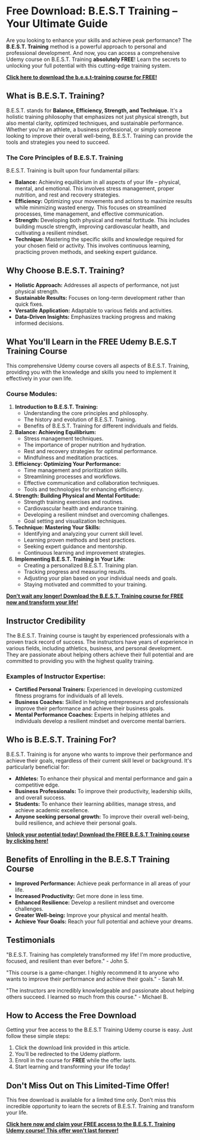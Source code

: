 # Free Download: B.E.S.T Training – Your Ultimate Guide

Are you looking to enhance your skills and achieve peak performance? The **B.E.S.T. Training** method is a powerful approach to personal and professional development. And now, you can access a comprehensive Udemy course on B.E.S.T. Training **absolutely FREE**! Learn the secrets to unlocking your full potential with this cutting-edge training system.

[**Click here to download the b.e.s.t-training course for FREE!**](https://udemywork.com/b.e.s.t-training)

## What is B.E.S.T. Training?

B.E.S.T. stands for **Balance, Efficiency, Strength, and Technique.** It's a holistic training philosophy that emphasizes not just physical strength, but also mental clarity, optimized techniques, and sustainable performance. Whether you're an athlete, a business professional, or simply someone looking to improve their overall well-being, B.E.S.T. Training can provide the tools and strategies you need to succeed.

### The Core Principles of B.E.S.T. Training

B.E.S.T. Training is built upon four fundamental pillars:

*   **Balance:** Achieving equilibrium in all aspects of your life – physical, mental, and emotional. This involves stress management, proper nutrition, and rest and recovery strategies.
*   **Efficiency:** Optimizing your movements and actions to maximize results while minimizing wasted energy. This focuses on streamlined processes, time management, and effective communication.
*   **Strength:** Developing both physical and mental fortitude. This includes building muscle strength, improving cardiovascular health, and cultivating a resilient mindset.
*   **Technique:** Mastering the specific skills and knowledge required for your chosen field or activity. This involves continuous learning, practicing proven methods, and seeking expert guidance.

## Why Choose B.E.S.T. Training?

*   **Holistic Approach:** Addresses all aspects of performance, not just physical strength.
*   **Sustainable Results:** Focuses on long-term development rather than quick fixes.
*   **Versatile Application:** Adaptable to various fields and activities.
*   **Data-Driven Insights:** Emphasizes tracking progress and making informed decisions.

## What You'll Learn in the FREE Udemy B.E.S.T Training Course

This comprehensive Udemy course covers all aspects of B.E.S.T. Training, providing you with the knowledge and skills you need to implement it effectively in your own life.

### Course Modules:

1.  **Introduction to B.E.S.T. Training:**
    *   Understanding the core principles and philosophy.
    *   The history and evolution of B.E.S.T. Training.
    *   Benefits of B.E.S.T. Training for different individuals and fields.
2.  **Balance: Achieving Equilibrium:**
    *   Stress management techniques.
    *   The importance of proper nutrition and hydration.
    *   Rest and recovery strategies for optimal performance.
    *   Mindfulness and meditation practices.
3.  **Efficiency: Optimizing Your Performance:**
    *   Time management and prioritization skills.
    *   Streamlining processes and workflows.
    *   Effective communication and collaboration techniques.
    *   Tools and technologies for enhancing efficiency.
4.  **Strength: Building Physical and Mental Fortitude:**
    *   Strength training exercises and routines.
    *   Cardiovascular health and endurance training.
    *   Developing a resilient mindset and overcoming challenges.
    *   Goal setting and visualization techniques.
5.  **Technique: Mastering Your Skills:**
    *   Identifying and analyzing your current skill level.
    *   Learning proven methods and best practices.
    *   Seeking expert guidance and mentorship.
    *   Continuous learning and improvement strategies.
6.  **Implementing B.E.S.T. Training in Your Life:**
    *   Creating a personalized B.E.S.T. Training plan.
    *   Tracking progress and measuring results.
    *   Adjusting your plan based on your individual needs and goals.
    *   Staying motivated and committed to your training.

[**Don't wait any longer! Download the B.E.S.T. Training course for FREE now and transform your life!**](https://udemywork.com/b.e.s.t-training)

## Instructor Credibility

The B.E.S.T. Training course is taught by experienced professionals with a proven track record of success. The instructors have years of experience in various fields, including athletics, business, and personal development. They are passionate about helping others achieve their full potential and are committed to providing you with the highest quality training.

### Examples of Instructor Expertise:

*   **Certified Personal Trainers:** Experienced in developing customized fitness programs for individuals of all levels.
*   **Business Coaches:** Skilled in helping entrepreneurs and professionals improve their performance and achieve their business goals.
*   **Mental Performance Coaches:** Experts in helping athletes and individuals develop a resilient mindset and overcome mental barriers.

## Who is B.E.S.T. Training For?

B.E.S.T. Training is for anyone who wants to improve their performance and achieve their goals, regardless of their current skill level or background. It's particularly beneficial for:

*   **Athletes:** To enhance their physical and mental performance and gain a competitive edge.
*   **Business Professionals:** To improve their productivity, leadership skills, and overall success.
*   **Students:** To enhance their learning abilities, manage stress, and achieve academic excellence.
*   **Anyone seeking personal growth:** To improve their overall well-being, build resilience, and achieve their personal goals.

[**Unlock your potential today! Download the FREE B.E.S.T Training course by clicking here!**](https://udemywork.com/b.e.s.t-training)

## Benefits of Enrolling in the B.E.S.T Training Course

*   **Improved Performance:** Achieve peak performance in all areas of your life.
*   **Increased Productivity:** Get more done in less time.
*   **Enhanced Resilience:** Develop a resilient mindset and overcome challenges.
*   **Greater Well-being:** Improve your physical and mental health.
*   **Achieve Your Goals:** Reach your full potential and achieve your dreams.

## Testimonials

"B.E.S.T. Training has completely transformed my life! I'm more productive, focused, and resilient than ever before." - John S.

"This course is a game-changer. I highly recommend it to anyone who wants to improve their performance and achieve their goals." - Sarah M.

"The instructors are incredibly knowledgeable and passionate about helping others succeed. I learned so much from this course." - Michael B.

## How to Access the Free Download

Getting your free access to the B.E.S.T Training Udemy course is easy. Just follow these simple steps:

1.  Click the download link provided in this article.
2.  You'll be redirected to the Udemy platform.
3.  Enroll in the course for **FREE** while the offer lasts.
4.  Start learning and transforming your life today!

## Don't Miss Out on This Limited-Time Offer!

This free download is available for a limited time only. Don't miss this incredible opportunity to learn the secrets of B.E.S.T. Training and transform your life.

[**Click here now and claim your FREE access to the B.E.S.T. Training Udemy course! This offer won't last forever!**](https://udemywork.com/b.e.s.t-training)
